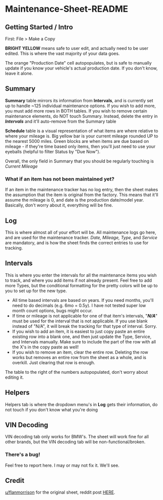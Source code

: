 # Maintenance-Sheet-README

## Getting Started / Intro

First: File > Make a Copy

**BRIGHT YELLOW** means safe to user edit, and actually need to be user edited. This is where the vast majority of your data goes.

The orange "Production Date" cell autopopulates, but is safe to manually update if you know your vehicle's actual production date. If you don't know, leave it alone.

## Summary

**Summary** table mirrors its information from **Intervals**, and is currently set up to handle ~125 individual maintenance options. If you wish to add more, you must add more rows in BOTH tables. If you wish to remove certain maintenance elements, do NOT touch Summary. Instead, delete the entry in ***Intervals*** and it'll auto-remove from the Summary table

**Schedule** table is a visual representation of what items are where relative to where your mileage is. Big yellow bar is your current mileage rounded UP to the nearest 5000 miles. Green blocks are when items are due based on mileage - if they're time based only items, then you'll just need to use your eyeballs (helpful to filter Status by "Due Now").

Overall, the only field in Summary that you should be regularly touching is *Current Mileage*

### What if an item has not been maintained yet?

If an item in the maintenance tracker has no log entry, then the sheet makes the assumption that the item is original from the factory. This means that it'll assume the mileage is 0, and date is the production date/model year. Basically, don't worry about it, everything will be fine.

## Log

This is where almost all of your effort will be. All maintenance logs go here, and are used for the maintenance tracker. *Date, Mileage, Type,* and *Service* are mandatory, and is how the sheet finds the correct entries to use for tracking.

## Intervals

This is where you enter the intervals for all the maintenance items you wish to track, and where you add items if not already present. Feel free to add more Types, but the conditional formatting for the pretty colors will be up to you to set up for the new type. 

- All time based intervals are based on years. If you need months, you'll need to do decimals (e.g. 6mo = 0.5y). I have not tested super low month count options, bugs might occur. 
- If time or mileage is not applicable for one of that item's intervals, "***N/A***" must be used for the interval that is not applicable. If you use blank instead of "N/A", it will break the tracking for that type of interval. Sorry.
- If you wish to add an item, it is easiest to just copy paste an entire existing row into a blank one, and then just update the Type, Service, and Intervals manually. Make sure to include the part of the row with all the X's in the copy paste as well!
- If you wish to remove an item, clear the entire row. Deleting the row works but removes an entire row from the sheet as a whole, and is overkill. Just clearing that row is enough.

The table to the right of the numbers autopopulated, don't worry about editing it.

## Helpers

Helpers tab is where the dropdown menu's in **Log** gets their information, do not touch if you don't know what you're doing

## VIN Decoding

VIN decoding tab only works for BMW's. The sheet will work fine for all other brands, but the VIN decoding tab will be non-functional/broken.

### There's a bug!

Feel free to report here. I may or may not fix it. We'll see.

## Credit 

[u/flanmorrison](https://www.reddit.com/user/flanmorrison/) for the original sheet, reddit post [HERE](https://www.reddit.com/r/BMW/comments/1080p9q/i_made_a_bmw_maintenance_tracker_on_google_sheets/).
